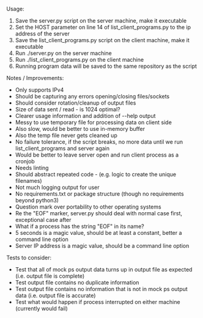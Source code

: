 Usage:

1) Save the server.py script on the server machine, make it executable
2) Set the HOST parameter on line 14 of list_client_programs.py to the ip address of the server
2) Save the list_client_programs.py script on the client machine, make it executable
3) Run ./server.py on the server machine
4) Run ./list_client_programs.py on the client machine
5) Running program data will be saved to the same repository as the script

Notes / Improvements:

* Only supports IPv4
* Should be capturing any errors opening/closing files/sockets
* Should consider rotation/cleanup of output files
* Size of data sent / read - is 1024 optimal?
* Clearer usage information and addition of --help output
* Messy to use temporary file for processing data on client side
* Also slow, would be better to use in-memory buffer
* Also the temp file never gets cleaned up
* No failure tolerance, if the script breaks, no more data until we run list_client_programs and server again
* Would be better to leave server open and run client process as a cronjob
* Needs linting
* Should abstract repeated code - (e.g. logic to create the unique filenames)
* Not much logging output for user
* No requirements.txt or package structure (though no requirements beyond python3)
* Question mark over portability to other operating systems
* Re the "EOF" marker, server.py should deal with normal case first, exceptional case after
* What if a process has the string "EOF" in its name?
* 5 seconds is a magic value, should be at least a constant, better a command line option
* Server IP address is a magic value, should be a command line option


Tests to consider:

* Test that all of mock ps output data turns up in output file as expected (i.e. output file is complete)
* Test output file contains no duplicate information
* Test output file contains no information that is not in mock ps output data (i.e. output file is accurate)
* Test what would happen if process interrupted on either machine (currently would fail)